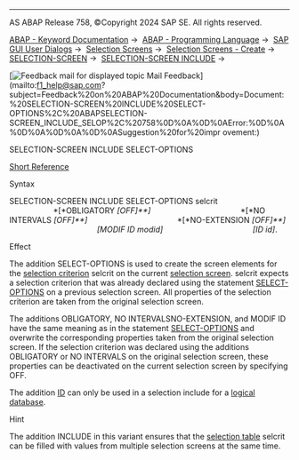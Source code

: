   

* * *

AS ABAP Release 758, ©Copyright 2024 SAP SE. All rights reserved.

[ABAP - Keyword Documentation](https://help.sap.com/doc/abapdocu_latest_index_htm/latest/en-US/abenabap.htm) →  [ABAP - Programming Language](https://help.sap.com/doc/abapdocu_latest_index_htm/latest/en-US/abenabap_reference.htm) →  [SAP GUI User Dialogs](https://help.sap.com/doc/abapdocu_latest_index_htm/latest/en-US/abenabap_screens.htm) →  [Selection Screens](https://help.sap.com/doc/abapdocu_latest_index_htm/latest/en-US/abenselection_screen.htm) →  [Selection Screens - Create](https://help.sap.com/doc/abapdocu_latest_index_htm/latest/en-US/abenselection_screen_create.htm) →  [SELECTION-SCREEN](https://help.sap.com/doc/abapdocu_latest_index_htm/latest/en-US/abapselection-screen.htm) →  [SELECTION-SCREEN INCLUDE](https://help.sap.com/doc/abapdocu_latest_index_htm/latest/en-US/abapselection-screen_include.htm) → 

 [![](Mail.gif?object=Mail.gif "Feedback mail for displayed topic") Mail Feedback](mailto:f1_help@sap.com?subject=Feedback%20on%20ABAP%20Documentation&body=Document:%20SELECTION-SCREEN%20INCLUDE%20SELECT-OPTIONS%2C%20ABAPSELECTION-SCREEN_INCLUDE_SELOP%2C%20758%0D%0A%0D%0AError:%0D%0A%0D%0A%0D%0A%0D%0ASuggestion%20for%20impr
ovement:)

SELECTION-SCREEN INCLUDE SELECT-OPTIONS

[Short Reference](https://help.sap.com/doc/abapdocu_latest_index_htm/latest/en-US/abapselection-screen_incl_shortref.htm)

Syntax

SELECTION-SCREEN INCLUDE SELECT-OPTIONS selcrit
                                        *\[*OBLIGATORY *\[*OFF*\]**\]*
                                        *\[*NO INTERVALS *\[*OFF*\]**\]*
                                        *\[*NO-EXTENSION *\[*OFF*\]**\]*
                                        *\[*MODIF ID modid*\]*
                                        *\[*ID id*\]*.

Effect

The addition SELECT-OPTIONS is used to create the screen elements for the [selection criterion](https://help.sap.com/doc/abapdocu_latest_index_htm/latest/en-US/abenselection_criterion_glosry.htm "Glossary Entry") selcrit on the current [selection screen](https://help.sap.com/doc/abapdocu_latest_index_htm/latest/en-US/abenselection_screen_glosry.htm "Glossary Entry"). selcrit expects a selection criterion that was already declared using the statement [SELECT-OPTIONS](https://help.sap.com/doc/abapdocu_latest_index_htm/latest/en-US/abapselect-options.htm) on a previous selection screen. All properties of the selection criterion are taken from the original selection screen.

The additions OBLIGATORY, NO INTERVALSNO-EXTENSION, and MODIF ID have the same meaning as in the statement [SELECT-OPTIONS](https://help.sap.com/doc/abapdocu_latest_index_htm/latest/en-US/abapselect-options_screen.htm) and overwrite the corresponding properties taken from the original selection screen. If the selection criterion was declared using the additions OBLIGATORY or NO INTERVALS on the original selection screen, these properties can be deactivated on the current selection screen by specifying OFF.

The addition [ID](https://help.sap.com/doc/abapdocu_latest_index_htm/latest/en-US/abapselection-screen_ldb_additions.htm) can only be used in a selection include for a [logical database](https://help.sap.com/doc/abapdocu_latest_index_htm/latest/en-US/abenlogical_data_base_glosry.htm "Glossary Entry").

Hint

The addition INCLUDE in this variant ensures that the [selection table](https://help.sap.com/doc/abapdocu_latest_index_htm/latest/en-US/abenselection_table_glosry.htm "Glossary Entry") selcrit can be filled with values from multiple selection screens at the same time.
